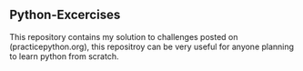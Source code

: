 ## Python-Excercises

This repository contains my solution to challenges posted on (practicepython.org), this repositroy can be very useful for anyone planning
to learn python from scratch.

